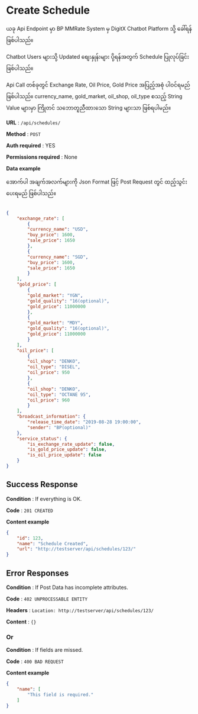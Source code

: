 # Create Schedule

ယခု Api Endpoint မှာ BP MMRate System မှ DigitX Chatbot Platform သို့ ခေါ်ရန် ဖြစ်ပါသည်။

Chatbot Users များသို့ Updated စျေးနှုန်းများ ပို့ရန်အတွက် Schedule ပြုလုပ်ခြင်း ဖြစ်ပါသည်။

Api Call တစ်ခုတွင် Exchange Rate, Oil Price, Gold Price အပြည့်အစုံ ပါဝင်ရမည် ဖြစ်ပါသည်။  currency_name, gold_market, oil_shop, oil_type စသည့် String Value များမှာ ကြိုတင် သဘောတူညီထားသော String များသာ ဖြစ်ရပါမည်။

**URL** : `/api/schedules/`

**Method** : `POST`

**Auth required** : YES

**Permissions required** : None

**Data example**

အောက်ပါ အချက်အလက်များကို Json Format ဖြင့် Post Request တွင် ထည့်သွင်းပေးရမည် ဖြစ်ပါသည်။

```json
  
{  
	"exchange_rate": [  
		{  
		"currency_name": "USD",  
		"buy_price": 1600,  
		"sale_price": 1650  
		},  
		{  
		"currency_name": "SGD",  
		"buy_price": 1600,  
		"sale_price": 1650  
		}  
	],  
	"gold_price": [  
		{  
		"gold_market": "YGN",  
		"gold_quality": "16(optional)",  
		"gold_price": 11000000  
		},  
		{  
		"gold_market": "MDY",  
		"gold_quality": "16(optional)",  
		"gold_price": 11000000  
		}  
	],  
	"oil_price": [  
		{  
		"oil_shop": "DENKO",  
		"oil_type": "DISEL",  
		"oil_price": 950  
		},  
		{  
		"oil_shop": "DENKO",  
		"oil_type": "OCTANE 95",  
		"oil_price": 960  
		}  
	],  
	"broadcast_information": {  
		"release_time_date": "2019-08-28 19:00:00",  
		"sender": "BP(optional)"  
	},  
	"service_status": {  
		"is_exchange_rate_update": false,  
		"is_gold_price_update": false,  
		"is_oil_price_update": false  
	}  
}
```

## Success Response

**Condition** : If everything is OK.

**Code** : `201 CREATED`

**Content example**

```json
{
    "id": 123,
    "name": "Schedule Created",
    "url": "http://testserver/api/schedules/123/"
}
```

## Error Responses

**Condition** : If Post Data has incomplete attributes.

**Code** : `402 UNPROCESSABLE ENTITY`

**Headers** : `Location: http://testserver/api/schedules/123/`

**Content** : `{}`

### Or

**Condition** : If fields are missed.

**Code** : `400 BAD REQUEST`

**Content example**

```json
{
    "name": [
        "This field is required."
    ]
}
```
<!--stackedit_data:
eyJoaXN0b3J5IjpbMTg3NTIyNTgwNV19
-->